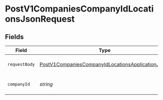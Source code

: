 # PostV1CompaniesCompanyIdLocationsJsonRequest


## Fields

| Field                                                                                                                           | Type                                                                                                                            | Required                                                                                                                        | Description                                                                                                                     |
| ------------------------------------------------------------------------------------------------------------------------------- | ------------------------------------------------------------------------------------------------------------------------------- | ------------------------------------------------------------------------------------------------------------------------------- | ------------------------------------------------------------------------------------------------------------------------------- |
| `requestBody`                                                                                                                   | [PostV1CompaniesCompanyIdLocationsApplicationJSON](../../models/operations/postv1companiescompanyidlocationsapplicationjson.md) | :heavy_minus_sign:                                                                                                              | Create a company location.                                                                                                      |
| `companyId`                                                                                                                     | *string*                                                                                                                        | :heavy_check_mark:                                                                                                              | The UUID of the company                                                                                                         |